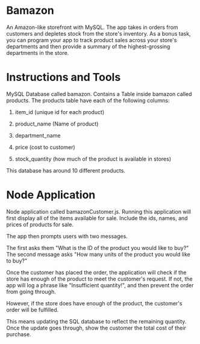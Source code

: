 # Bamazon
An Amazon-like storefront with MySQL. The app takes in orders from customers and depletes stock from the store's inventory. As a bonus task, you can program your app to track product sales across your store's departments and then provide a summary of the highest-grossing departments in the store.

# Instructions and Tools
MySQL Database called bamazon.
Contains a Table inside bamazon called products.
The products table have each of the following columns:

1. item_id (unique id for each product)

2. product_name (Name of product)

3. department_name

4. price (cost to customer)

5. stock_quantity (how much of the product is available in stores)

This database has around 10 different products.

# Node Application 
Node application called bamazonCustomer.js. Running this application will first display all of the items available for sale. Include the ids, names, and prices of products for sale.

The app then prompts users with two messages.

The first asks them "What is the ID of the product you would like to buy?"
The second message asks "How many units of the product you would like to buy?"

Once the customer has placed the order, the application will check if the store has enough of the product to meet the customer's request.
If not, the app will log a phrase like "Insufficient quantity!", and then prevent the order from going through.

However, if the store does have enough of the product, the customer's order will be fulfilled.

This means updating the SQL database to reflect the remaining quantity.
Once the update goes through, show the customer the total cost of their purchase.
